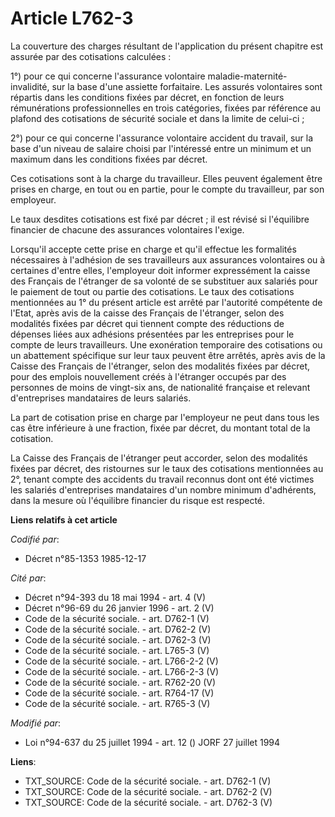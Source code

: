# Article L762-3

La couverture des charges résultant de l'application du présent chapitre est assurée par des cotisations calculées : 

1°) pour ce qui concerne l'assurance volontaire maladie-maternité-invalidité, sur la base d'une assiette forfaitaire. Les
assurés volontaires sont répartis dans les conditions fixées par décret, en fonction de leurs rémunérations professionnelles
en trois catégories, fixées par référence au plafond des cotisations de sécurité sociale et dans la limite de celui-ci ; 

2°) pour ce qui concerne l'assurance volontaire accident du travail, sur la base d'un niveau de salaire choisi par
l'intéressé entre un minimum et un maximum dans les conditions fixées par décret. 

Ces cotisations sont à la charge   du travailleur. Elles peuvent également être prises en charge, en tout ou en partie, pour
le compte du travailleur, par son employeur. 

Le taux desdites cotisations est fixé par décret ; il est révisé si l'équilibre financier de chacune des assurances
volontaires l'exige. 

Lorsqu'il accepte cette prise en charge et qu'il effectue les formalités nécessaires à l'adhésion de ses travailleurs aux
assurances volontaires ou à certaines d'entre elles, l'employeur doit informer expressément la caisse des Français de
l'étranger de sa volonté de se substituer aux salariés pour le paiement de tout ou partie des cotisations. Le taux des
cotisations mentionnées au 1° du présent article est arrêté par l'autorité compétente de l'Etat, après avis de la caisse des
Français de l'étranger, selon des modalités fixées par décret qui tiennent compte des réductions de dépenses liées aux
adhésions présentées par les entreprises pour le compte de leurs travailleurs. Une exonération temporaire des cotisations ou
un abattement spécifique sur leur taux peuvent être arrêtés, après avis de la Caisse des Français de l'étranger, selon des
modalités fixées par décret, pour des emplois nouvellement créés à l'étranger occupés par des personnes de moins de vingt-six
ans, de nationalité française et relevant d'entreprises mandataires de leurs salariés. 

La part de cotisation prise en charge par l'employeur ne peut dans tous les cas être inférieure à une fraction, fixée par
décret, du montant total de la cotisation. 

La Caisse des Français de l'étranger peut accorder, selon des modalités fixées par décret, des ristournes sur le taux des
cotisations mentionnées au 2°, tenant compte des accidents du travail reconnus dont ont été victimes les salariés
d'entreprises mandataires d'un nombre minimum d'adhérents, dans la mesure où l'équilibre financier du risque est respecté.

**Liens relatifs à cet article**

_Codifié par_:

  - Décret n°85-1353 1985-12-17

_Cité par_:

  - Décret n°94-393 du 18 mai 1994 - art. 4 (V)
  - Décret n°96-69 du 26 janvier 1996 - art. 2 (V)
  - Code de la sécurité sociale. - art. D762-1 (V)
  - Code de la sécurité sociale. - art. D762-2 (V)
  - Code de la sécurité sociale. - art. D762-3 (V)
  - Code de la sécurité sociale. - art. L765-3 (V)
  - Code de la sécurité sociale. - art. L766-2-2 (V)
  - Code de la sécurité sociale. - art. L766-2-3 (V)
  - Code de la sécurité sociale. - art. R762-20 (V)
  - Code de la sécurité sociale. - art. R764-17 (V)
  - Code de la sécurité sociale. - art. R765-3 (V)

_Modifié par_:

  - Loi n°94-637 du 25 juillet 1994 - art. 12 () JORF 27 juillet 1994

**Liens**:

  - TXT_SOURCE: Code de la sécurité sociale. - art. D762-1 (V)
  - TXT_SOURCE: Code de la sécurité sociale. - art. D762-2 (V)
  - TXT_SOURCE: Code de la sécurité sociale. - art. D762-3 (V)
